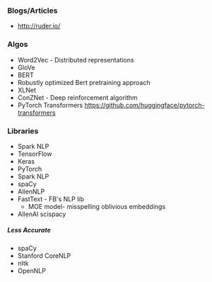 ### Blogs/Articles
* http://ruder.io/

### Algos
* Word2Vec - Distributed representations
* GloVe
* BERT
* Robustly optimized Bert pretraining approach
* XLNet
* ConZNet - Deep reinforcement algorithm
* PyTorch Transformers https://github.com/huggingface/pytorch-transformers

### Libraries
* Spark NLP
* TensorFlow
* Keras
* PyTorch
* Spark NLP
* spaCy
* AllenNLP
* FastText - FB's NLP lib
  * MOE model- misspelling oblivious embeddings
* AllenAI scispacy

##### Less Accurate 
* spaCy
* Stanford CoreNLP
* nltk
* OpenNLP











